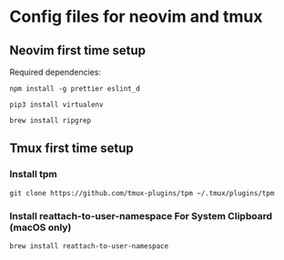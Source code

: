 # Config files for neovim and tmux

## Neovim first time setup

Required dependencies:

```
npm install -g prettier eslint_d
```

```
pip3 install virtualenv
```

```
brew install ripgrep
```

## Tmux first time setup

### Install tpm

```
git clone https://github.com/tmux-plugins/tpm ~/.tmux/plugins/tpm
```

### Install reattach-to-user-namespace For System Clipboard (macOS only)

```
brew install reattach-to-user-namespace
```

